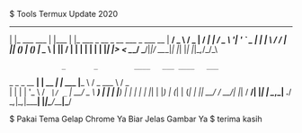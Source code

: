 $ Tools Termux Update 2020

_              _       _
| |_ ___   ___ | |___  | |_ ___ _ __ _ __ ___  _   ___  __
| __/ _ \ / _ \| / __| | __/ _ \ '__| '_ ` _ \| | | \ \/ /
| || (_) | (_) | \__ \ | ||  __/ |  | | | | | | |_| |>  <
 \__\___/ \___/|_|___/  \__\___|_|  |_| |_| |_|\__,_/_/\_\

                 _       _         ____   ___ ____   ___
 _   _ _ __   __| | __ _| |_ ___  |___ \ / _ \___ \ / _ \
| | | | '_ \ / _` |/ _` | __/ _ \   __) | | | |__) | | | |
| |_| | |_) | (_| | (_| | ||  __/  / __/| |_| / __/| |_| |
 \__,_| .__/ \__,_|\__,_|\__\___| |_____|\___/_____|\___/

$ Pakai Tema Gelap Chrome Ya Biar Jelas Gambar Ya
$ terima kasih
